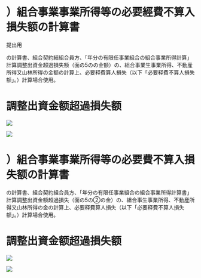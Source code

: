 # ）組合事業事業所得等の必要經費不算入損失额の計算書

提出用

の計算書、組合契約結組合員方、「年分の有限任事業組合の組合事業所得計算」計算調整出資金超過損失额（面の5のの金额）の、組合事業生事業所得、不動産所得又山林所得の金额の計算上、必要释費算人損失（以下「必要释費不算人損失额」。）計算場合使用。

# 調整出資金额超過損失额

![](https://www.nta.go.jp/tmp/b72be669-48db-48eb-bd46-1f665a053563/images/8471805be6aed724a3e9fd78b88de05be6e9e0db07481a657b38c83b3ff3de52.jpg)

![](https://www.nta.go.jp/tmp/b72be669-48db-48eb-bd46-1f665a053563/images/a93027ac20766a118b894a896b6d2515f88adf52226ca129a861730619d5f77e.jpg)

# ）組合事業事業所得等の必要費不算入損失额の計算書

の計算書、組合契約組合員方、「年分の有限任事業組合の組合事業所得計算書」計算調整出資金额超過損失（面の5の②の金）の、組合事生事業所得、不動産所得又山林所得の金の計算上、必要释費算人損失（以下「必要释費不算人損失额」。）計算場合使用。

# 調整出資金额超過損失额

![](https://www.nta.go.jp/tmp/b72be669-48db-48eb-bd46-1f665a053563/images/0b2cc215267ea8ea8a32175fa24f313fbe445826bcb15761a622c21d0a8f5b99.jpg)

![](https://www.nta.go.jp/tmp/b72be669-48db-48eb-bd46-1f665a053563/images/09e1e559d885605fea52e9571207ff4db35f009ade49175a05cf399c8ea16ea4.jpg)
